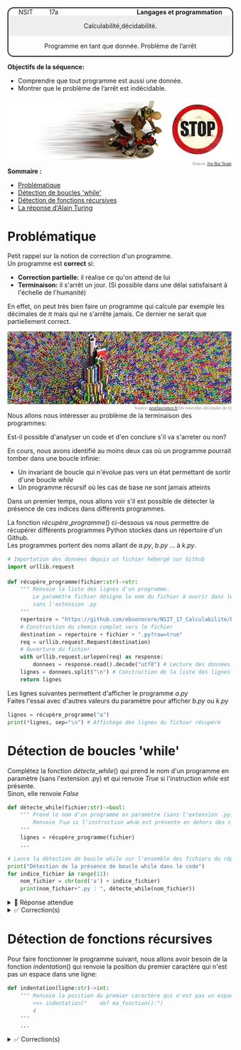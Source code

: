 <div style="width:100%;border-collapse:separate;border:solid 2px;border-radius:14px;">
    <div style="display:flex;">
        <div style="display:inline;width:5%;"></div>
        <div style="display:inline;width:15%;">NSIT</div>
        <div style="display:inline;width:15%;">17a</div>
        <div style="display:inline;width:70%;text-align:right;"><b>Langages et programmation</b></div>
        <div style="display:inline;width:5%;"></div>
    </div>
    <div  style="display: flex;background-color:#EEE">
        <p style="width:100%;text-align:center;">Calculabilité,décidabilité.</p>
    </div>
    <div  style="display: flex;">
        <p style="width:100%;text-align:center;">Programme en tant que donnée. Problème de
l’arrêt</p>
    </div>
</div>

<div class = "alert alert-success">
    
**Objectifs de la séquence:** 
    
- Comprendre que tout programme est aussi une donnée.
- Montrer que le problème de l’arrêt est indécidable.
</div>

![Moto_arret](https://github.com/ebuonocore/NSIT_17_Calculabilite/blob/main/a_intro/joebarteam_stop.png?raw=true)
<span style="font-family:Comic Sans MS; color:gray; font-size: x-small;float:right ">Source: <a href="https://www.pourlascience.fr/sd/mathematiques/un-nouveau-record-de-decimales-de-pi-3871.php">Joe Bar Team</a></span> 

<div class = "alert alert-info">
    
**Sommaire :**
- <a href=#problematique>Problématique</a> 
- <a href=#while>Détection de boucles 'while'</a> 
- <a href=#rec>Détection de fonctions récursives</a> 
- <a href=#Turing>La réponse d'Alain Turing</a> 

<div id="problematique"></div>

# Problématique

Petit rappel sur la notion de correction d'un programme.  
Un  programme est **correct** si:
- **Correction partielle:** il réalise ce qu'on attend de lui
- **Terminaison:** il s'arrêt un jour. (Si possible dans une délai satisfaisant à l'échelle de l'humanité)

En effet, on peut très bien faire un programme qui calcule par exemple les décimales de $\displaystyle \pi$ mais qui ne s'arrête jamais. Ce dernier ne serait que partiellement correct.

![decimales_pi](https://github.com/ebuonocore/NSIT_17_Calculabilite/blob/main/a_intro/pi.png?raw=true)
<span style="font-family:Comic Sans MS; color:gray; font-size: x-small;float:right ">Source: <a href="https://www.pourlascience.fr/sd/mathematiques/un-nouveau-record-de-decimales-de-pi-3871.php">pourlascience.fr</a>(De nouvelles décimales de π)</span> 

Nous allons nous intéresser au problème de la terminaison des programmes:  

<div class = "alert alert-success">
  
Est-il  possible d'analyser un code et d'en conclure s'il va s'arreter ou non?

En cours, nous avons identifié au moins deux cas où un programme pourrait tomber dans une boucle infinie:
- Un invariant de boucle qui n'évolue pas vers un état permettant de sortir d'une boucle $while$
- Un programme récursif où les cas de base ne sont jamais atteints

Dans un premier temps, nous allons voir s'il est possible de détecter la présence de ces indices dans différents programmes.  

La fonction $récupère\_programme()$ ci-dessous va nous permettre de récupérer différents programmes Python stockés dans un répertoire d'un Github.  
Les programmes portent des noms allant de $a.py$, $b.py$ ... à $k.py$.  


```python
# Importation des données depuis un fichier hébergé sur Github
import urllib.request

def récupère_programme(fichier:str)->str:
    """ Renvoie la liste des lignes d'un programme.
        Le paramètre fichier désigne le nom du fichier à ouvrir dans le répertoire Github
        sans l'extension .py
    """
    repertoire = "https://github.com/ebuonocore/NSIT_17_Calculabilite/blob/main/a_intro/progs/"
    # Construction du chemin complet vers le fichier
    destination = repertoire + fichier + ".py?raw=true"
    req = urllib.request.Request(destination)
    # Ouverture du fichier
    with urllib.request.urlopen(req) as response:
        donnees = response.read().decode("utf8") # Lecture des données
    lignes = donnees.split("\n") # Construction de la liste des lignes du fichier
    return lignes
```

Les lignes suivantes permettent d'afficher le programme $a.py$  
Faites l'essai avec d'autres valeurs du paramètre pour afficher $b.py$ ou $k.py$


```python
lignes = récupère_programme("a")
print(*lignes, sep="\n") # Affichage des lignes du fichier récupéré
```

<div id="while"></div>

# Détection de boucles 'while'

Complétez la fonction $détecte\_while()$ qui prend le nom d'un programme en paramètre (sans l'extension .py) et qui renvoie $True$ si l'instruction $while$ est présente.  
Sinon, elle renvoie $False$


```python
def détecte_while(fichier:str)->bool:
    """ Prend le nom d'un programme en paramètre (sans l'extension .py) 
        Renvoie 𝑇𝑟𝑢𝑒 si l'instruction 𝑤ℎ𝑖𝑙𝑒 est présente en dehors des commentaires et des spécifications.
    """
    lignes = récupère_programme(fichier)
    ...
```


```python
# Lance la détection de boucle while sur l'ensemble des fichiers du répertoire
print("Détection de la présence de boucle while dans le code")
for indice_fichier in range(11):
    nom_fichier = chr(ord('a') + indice_fichier)
    print(nom_fichier+".py : ", détecte_while(nom_fichier))
```

<details style="details[open] summary::-webkit-details-marker { color:#eaeaea; background:#f7f7f7; outline: 1px
solid #ADCA48;}">
<summary style="summary::-webkit-details-marker { color:#ADCA48; background:#e2ecda;} ">
    &#x1F511; Réponse attendue</summary>
Si votre programme répond positiviement aux programmes $c.py$ et $f.py$ c'est que vous détecter des 'faux-positifs' dans les commentaires et les spécifications.<br>
Le seul programme à surveiller ici est $k.py$
</details>

<details style="details[open] summary::-webkit-details-marker { color:#eaeaea; background:#f7f7f7; outline: 1px
solid #ADCA48;}">
<summary style="summary::-webkit-details-marker { color:#ADCA48; background:#e2ecda;} ">
    &#x2705; Correction(s)</summary>
Une première version qui détecte tous les 'while', même ceux qui sont inoffensifs dans les commentaires:
<code>
def détecte_while(fichier:str)->bool:
    lignes = récupère_programme(fichier)
    for ligne in lignes:
        if 'while' in ligne:
            return True
    return False
</code> 
    
Ne tient pas compte de la présence de la chaîne 'while' dans les commentaires:
<code>
def détecte_while(fichier:str)->bool:
    lignes = récupère_programme(fichier)
    for ligne in lignes:
        ligne_code = ligne.split('#')[0]
        if 'while' in ligne_code:
            return True
    return False
</code> 
    
Ne tient pas compte de la présence de la chaîne 'while' dans les spécifications:
<code>
def détecte_while(fichier:str)->bool:
    lignes = récupère_programme(fichier)
    spécifications = False
    for ligne in lignes:
        ligne_code = ligne.split('#')[0]
        if "\\"\\"\\"" in ligne_code:
            spécifications = not spécifications
        if not spécifications:
            if 'while' in ligne_code:
                return True
    return False
</code> 
</details>

<div id="rec"></div>

# Détection de fonctions récursives

Pour faire fonctionner le programme suivant, nous allons avoir besoin de la fonction $indentation()$ qui renvoie la position du premier caractère qui n'est pas un espace dans une ligne:


```python
def indentation(ligne:str)->int:
    """ Renvoie la position du premier caractère qui n'est pas un espace dans une ligne
        >>> indentation("    def ma_fonction():")
        4
    """
    ...
```

<details style="details[open] summary::-webkit-details-marker { color:#eaeaea; background:#f7f7f7; outline: 1px
solid #ADCA48;}">
<summary style="summary::-webkit-details-marker { color:#ADCA48; background:#e2ecda;} ">
    &#x2705; Correction(s)</summary>
Une première version qui détecte tous les 'while', même ceux qui sont inoffensifs dans les commentaires:
<code>
def indentation(ligne:str)->int:
    for i in range(len(ligne)):
        if ligne[i] != " ":
            return i
    return 0
</code> 

On donne la fonction $détecte\_rec()$ qui prend le nom d'un fichier en paramètre (sans l'extension .py), explore chacune des fonctions définie, trouve son nom et recherche la présence d'un appel récursif.  
Pour mieux en comprendre le fonctionnement, vous pouvez vous référer aux descriptions des méthodes <a href="https://www.w3schools.com/python/ref_string_find.asp">$find()$</a> et <a href="https://www.w3schools.com/python/ref_string_index.asp">$index()$</a> qui permettent de vérifier la présence ou la position d'une chaîne de caractère.


```python
def détecte_rec(fichier:str)->bool:
    """ Prend le nom d'un programme en paramètre (sans l'extension .py) 
        Renvoie 𝑇𝑟𝑢𝑒 si un appel récursif est présent dans le programme.
    """
    lignes = récupère_programme(fichier)
    spécifications = False
    cherche_fonction = False
    indentation_fonction = 0
    for ligne in lignes:
        if cherche_fonction:
            ligne_code = ligne.split('#')[0]
            if "\"\"\"" in ligne_code:
                spécifications = not spécifications
            if not spécifications:
                if nom_fonction in ligne_code:
                    # print(nom_fonction,"trouvé")
                    return True
        # Arrête la recherche si l'indentation retombe par rapport à la definition de la fonction
        if indentation(ligne) <= indentation_fonction:
            cherche_fonction = False
        # Recherche le nom de la fonction qui vient d'être définie
        if ligne.find("def")!=-1 and ligne.find("(")!=-1:
            fin_nom = ligne.index("(")
            debut_nom = ligne.index("def ") + 4
            nom_fonction = ligne[debut_nom:fin_nom]
            cherche_fonction = True        
    return False
```


```python
# Lance la détection d'appels récursifs sur l'ensemble des fichiers du répertoire
print("Détection de la présence de fonction récursive dans le code")
for indice_fichier in range(11):
    nom_fichier = chr(ord('a') + indice_fichier)
    print(nom_fichier+".py : ", détecte_rec(nom_fichier))
```

Remarque: En enlevant le commentaire devant $print(nom\_fonction,"trouvé")$ dans la fonction $détecte\_rec()$, vous pouvez faire apparaitre les noms des fonctions suspectes trouvées.

<div id="Turing"></div>

# La réponse d'Alain Turing

<div class = "alert alert-info">
    Nous venons de voir qu'un programme informatique peut être analysé, de la même façon qu'un simple fichier texte afin de dépister des risques pour sa terminaison.<br>
    Ainsi, un <b>programme peut prendre un autre programme en paramètre</b> pour l'analyser.<br>  
Mais ça, nous l'avions déjà un peu abordé avec la programmation fonctionnelle.

![arrêt_a](https://github.com/ebuonocore/NSIT_17_Calculabilite/blob/main/a_intro/arret_a.png?raw=true)

<div class = "alert alert-danger">
    Mais on devine que faire la <b>preuve</b> de la terminaison ou de la non-terminaison d'un programme va être beaucoup plus complexe.

La fonction suivante contient une boucle $while$.  
A priori pour toute valeur entière passée en argument, elle devrait bien se terminer.


```python
def une_bonne_boucle(n):
    i = 0
    while i!=n:
        print("Jusqu'ici tout va bien")
        i += 1
    print("C'est fini ;)")

une_bonne_boucle(5)    
```

    Jusqu'ici tout va bien
    Jusqu'ici tout va bien
    Jusqu'ici tout va bien
    Jusqu'ici tout va bien
    Jusqu'ici tout va bien
    C'est fini ;)
    

Par contre, avec un flottant, le même programme va faire transpirer l'ordinateur.  
*(Vous avez un petit bouton carré* ⬛ *dans le menu en haut pour arrêter le programme...)*   


```python
une_bonne_boucle(5.1)  
```

Analyser le code ne suffit pas. Il faut prendre en compte l'environnement dans lequel elle s'exécute: les valeurs des arguments.

![arrêt_b](https://github.com/ebuonocore/NSIT_17_Calculabilite/blob/main/a_intro/arret_b.png?raw=true)
![arrêt_c](https://github.com/ebuonocore/NSIT_17_Calculabilite/blob/main/a_intro/arret_c.png?raw=true)

<div class = "alert alert-success">
    Nous allons voir quelle réponse radicale <b>Alain Turing</b> a apporté au problème de l'arrêt:<br>
D'une façon générale, est-il possible d'écrire un programme $halt()$ qui prend en paramètre une fonction et ses paramètres qui détermine si notre fonction va s'arrêter ou pas?

Je vous invite à voir les deux vidéos:  
La première est en anglais mais ce n'est pas la langue qui pose un problème de compréhension...  
La seconde permettra d'enfoncer le clou, c'est tellement délicat comme démonstration que deux approches sont nécessaires à mon avis.


```python
# Exécutez ce code pour voir la vidéo
from IPython.display import YouTubeVideo
YouTubeVideo('92WHN-pAFCs', width = 800, height = 600)
# Proof That Computers Can't Do Everything (The Halting Problem)(7min51s) 
```





<iframe
    width="800"
    height="600"
    src="https://www.youtube.com/embed/92WHN-pAFCs"
    frameborder="0"
    allowfullscreen
></iframe>





```python
# Exécutez ce code pour voir la vidéo
from IPython.display import YouTubeVideo
YouTubeVideo('13O1qhX4Bqo', width = 800, height = 600)
# Calculabilité : le problème de l'arrêt par le professeur Karré(4min50s) 
```





<iframe
    width="800"
    height="600"
    src="https://www.youtube.com/embed/13O1qhX4Bqo"
    frameborder="0"
    allowfullscreen
></iframe>




---
<p style="font-family:Comic Sans MS; text-align: center; color:gray; font-size: x-small; ">- Eric Buonocore. mai 2021 -<br></p>

![Licence CC BY NC SA](https://licensebuttons.net/l/by-nc-sa/3.0/88x31.png)
